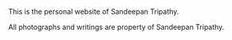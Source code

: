 This is the personal website of Sandeepan Tripathy. 

All photographs and writings are property of Sandeepan Tripathy.
